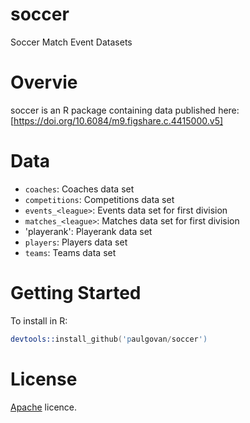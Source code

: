 # soccer
Soccer Match Event Datasets

# Overvie
soccer is an R package containing data published here: [https://doi.org/10.6084/m9.figshare.c.4415000.v5]

# Data
* `coaches`: Coaches data set
* `competitions`: Competitions data set
* `events_<league>`: Events data set for first division <league>
* `matches_<league>`: Matches data set for first division <league>
* 'playerank': Playerank data set
* `players`: Players data set
* `teams`: Teams data set

# Getting Started

To install in R:

```S
devtools::install_github('paulgovan/soccer')
```

# License
[Apache](http://www.apache.org/licenses/LICENSE-2.0) licence.
